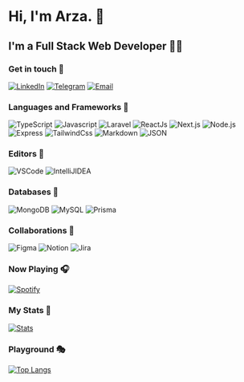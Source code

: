 # Hi, I'm Arza. 👋

## I'm a Full Stack Web Developer 👨‍💻

### Get in touch 🤝

[![LinkedIn](https://img.shields.io/badge/LinkedIn-0077B5?style=for-the-badge&logo=linkedin&logoColor=white)](https://linkedin.com/in/arzaak) [![Telegram](https://img.shields.io/badge/Telegram-2CA5E0?style=for-the-badge&logo=telegram&logoColor=white)](https://t.me/arza_ak) [![Email](https://img.shields.io/badge/Gmail-D14836?style=for-the-badge&logo=gmail&logoColor=white)](mailto://kampungvector@gmail.com)

### Languages and Frameworks 🤹‍

![TypeScript](https://img.shields.io/badge/typescript-2f74c1?style=for-the-badge&logo=typescript&logoColor=white) 
![Javascript](https://img.shields.io/badge/javascript-F7DF1E?style=for-the-badge&logo=javascript&logoColor=black) 
![Laravel](https://img.shields.io/badge/laravel-FF2D20?style=for-the-badge&logo=laravel&logoColor=white) 
![ReactJs](https://img.shields.io/badge/react-%2320232a.svg?style=for-the-badge&logo=react&logoColor=%2361DAFB) 
![Next.js](https://img.shields.io/badge/nextjs-%23000000.svg?style=for-the-badge&logo=next.js&logoColor=white) 
![Node.js](https://img.shields.io/badge/node.js-43853D?style=for-the-badge&logo=node.js&logoColor=white) 
![Express](https://img.shields.io/badge/express.js-404D59?style=for-the-badge&logo=express) 
![TailwindCss](https://img.shields.io/badge/tailwindcss-38B2AC?style=for-the-badge&logo=tailwind-css&logoColor=white) 
![Markdown](https://img.shields.io/badge/markdown-%23000000.svg?style=for-the-badge&logo=markdown&logoColor=white) 
![JSON](https://img.shields.io/badge/json-5E5C5C?style=for-the-badge&logo=json&logoColor=white)

### Editors 📝

![VSCode](https://img.shields.io/badge/VSCode-0078d7.svg?style=for-the-badge&logo=visual-studio-code&logoColor=white) 
![IntelliJIDEA](https://img.shields.io/badge/IntelliJ%20IDEA-010101.svg?style=for-the-badge&logo=intellij-idea&logoColor=white)

### Databases 🛒

![MongoDB](https://img.shields.io/badge/MongoDB-4EA94B?style=for-the-badge&logo=mongodb&logoColor=white) 
![MySQL](https://img.shields.io/badge/mysql-007088.svg?style=for-the-badge&logo=mysql&logoColor=white) 
![Prisma](https://img.shields.io/badge/Prisma-0b3146.svg?style=for-the-badge&logo=prisma&logoColor=white)

### Collaborations 🤼

![Figma](https://img.shields.io/badge/figma-%23F24E1E.svg?style=for-the-badge&logo=figma&logoColor=white) 
![Notion](https://img.shields.io/badge/Notion-%23000000.svg?style=for-the-badge&logo=notion&logoColor=white) 
![Jira](https://img.shields.io/badge/Atlassian-247df3.svg?style=for-the-badge&logo=atlassian&logoColor=white)

### Now Playing 🎧

[![Spotify](https://novatorem.devarista.vercel.app/api/spotify-playing)](https://open.spotify.com/user/kampungvector)

### My Stats 🏢

[![Stats](https://github-readme-stats.vercel.app/api?username=devarista&show_icons=true&hide_border=true&count_private=true&include_all_commits=true&show_owner=true&theme=tokyonight)](https://github.com/anuraghazra/github-readme-stats)

### Playground 🎭

[![Top Langs](https://github-readme-stats.vercel.app/api/top-langs/?username=devarista&layout=compact&hide=css,scss,less&langs_count=7)](https://github.com/anuraghazra/github-readme-stats)
